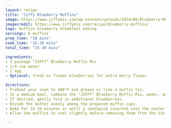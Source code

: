 ```yaml
---
layout: recipe
title: "Jiffy Blueberry Muffins"
image: https://www.jiffymix.com/wp-content/uploads/2024/09/Blueberry-Muffin-e1726589965529-577x1024.png
imagecredit: https://www.jiffymix.com/recipe/blueberry-muffins/
tags: muffins blueberry breakfast baking
servings: 6 muffins
prep_time: "10 mins"
cook_time: "15-20 mins"
total_time: "25-30 mins"

ingredients:
- 1 package “JIFFY” Blueberry Muffin Mix
- 1/4 cup water
- 1 egg
- Optional: fresh or frozen blueberries for extra berry flavor

directions:
- Preheat your oven to 400°F and grease or line a muffin tin.
- In a medium bowl, combine the "JIFFY" Blueberry Muffin Mix, water, and egg. Stir until all ingredients are just combined, being careful not to overmix.
- If desired, gently fold in additional blueberries.
- Divide the batter evenly among the prepared muffin cups.
- Bake for 15-20 minutes or until a toothpick inserted into the center of a muffin comes out clean.
- Allow the muffins to cool slightly before removing them from the tin.

---
```

